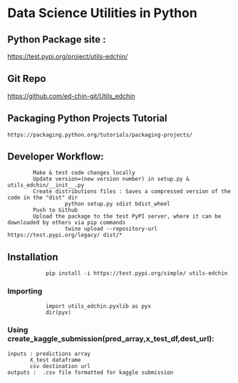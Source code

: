 # Data Science Utilities in Python

## Python Package site :
   https://test.pypi.org/project/utils-edchin/

## Git Repo
   https://github.com/ed-chin-git/Utils_edchin

## Packaging Python Projects Tutorial
    https://packaging.python.org/tutorials/packaging-projects/ 

## Developer Workflow:
            Make & test code changes locally
            Update version=(new version number) in setup.py & utils_edchin/__init__.py
            Create distributions files : Saves a compressed version of the code in the "dist" dir
                      python setup.py sdist bdist_wheel    
            Push to Github
            Upload the package to the test PyPI server, where it can be downloaded by others via pip commands                              
                      twine upload --repository-url https://test.pypi.org/legacy/ dist/* 

## Installation
                pip install -i https://test.pypi.org/simple/ utils-edchin

###  Importing
                import utils_edchin.pyxlib as pyx
                dir(pyx)

###  Using create_kaggle_submission(pred_array,x_test_df,dest_url):
    inputs : predictions array
           X_test dataframe  
           csv destination url  
    outputs :  .csv file formatted for kaggle submission
